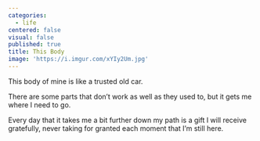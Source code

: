 ```yaml
---
categories:
  - life
centered: false
visual: false
published: true
title: This Body
image: 'https://i.imgur.com/xYIy2Um.jpg'
---
```

This body of mine 
is like a trusted old car.

There are some parts 
that don’t work as well 
as they used to,
but it gets me 
where I need to go. 

Every day that it takes me 
a bit further down my path 
is a gift I will receive gratefully,
never taking for granted
each moment 
that I’m still here.
